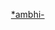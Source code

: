  [*ambhi-](https://www.etymonline.com/word/*ambhi-?ref=etymonline_crossreference "Etymology, meaning and definition of *ambhi-")